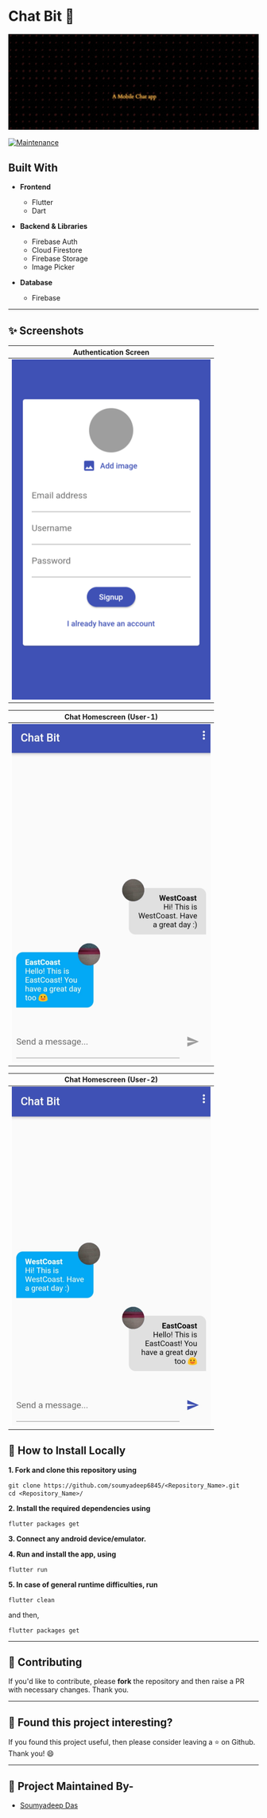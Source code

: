 # Chat Bit 💭

<p align="center">
   <img src="web/banner.gif" alt="Logo"/>
</p>
<!-- PROJECT LOGO -->

[![Maintenance](https://img.shields.io/badge/Maintained%3F-yes-green.svg?style=for-the-badge)](https://GitHub.com/Naereen/StrapDown.js/graphs/commit-activity)

<!-- ABOUT THE PROJECT -->
## Built With
* **Frontend**
   -  Flutter
   -  Dart

* **Backend & Libraries**
   -  Firebase Auth
   -  Cloud Firestore
   -  Firebase Storage
   -  Image Picker

*  **Database**
   -  Firebase
---

## ✨ Screenshots

| Authentication Screen |
| - |
| ![web/AuthScreen.png](web/AuthScreen.png) |

| Chat Homescreen (User-1) |
| - |
| ![web/Chatscreen1.png](web/Chatscreen1.png) |

| Chat Homescreen (User-2) |
| - |
| ![web/Chatscreen2.png](web/Chatscreen2.png) |

<!-- BUILT WITH -->  

## 📲 How to Install Locally

**1. Fork and clone this repository using**

   ```
   git clone https://github.com/soumyadeep6845/<Repository_Name>.git
   cd <Repository_Name>/
   ```  

**2. Install the required dependencies using**  

   ```
   flutter packages get
   ```

**3. Connect any android device/emulator.**  

**4. Run and install the app, using**
   
   ```
   flutter run
   ```

**5. In case of general runtime difficulties, run**
   
   ```
   flutter clean
   ```
   and then,
   
   ```
   flutter packages get
   ```
---

## 🎈 Contributing

If you'd like to contribute, please **fork** the repository and then raise a PR with necessary changes. Thank you.

---

## 💚 Found this project interesting?

If you found this project useful, then please consider leaving a :star: on Github. Thank you! 😄

---

## 👨 Project Maintained By-

* [Soumyadeep Das](https://www.linkedin.com/in/soumya0021/)
